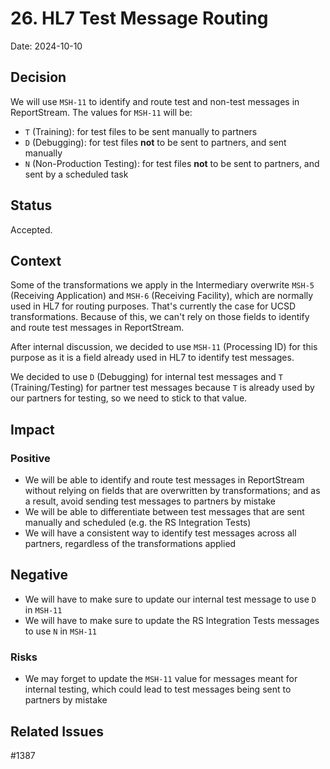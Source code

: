 # 26. HL7 Test Message Routing

Date: 2024-10-10

## Decision

We will use `MSH-11` to identify and route test and non-test messages in ReportStream. The values for `MSH-11` will be:
- `T` (Training): for test files to be sent manually to partners
- `D` (Debugging): for test files **not** to be sent to partners, and sent manually
- `N` (Non-Production Testing): for test files **not** to be sent to partners, and sent by a scheduled task

## Status

Accepted.

## Context

Some of the transformations we apply in the Intermediary overwrite `MSH-5` (Receiving Application) and `MSH-6` (Receiving Facility), which are normally used in HL7 for routing purposes. That's currently the case for UCSD transformations. Because of this, we can't rely on those fields to identify and route test messages in ReportStream.

After internal discussion, we decided to use `MSH-11` (Processing ID) for this purpose as it is a field already used in HL7 to identify test messages.

We decided to use `D` (Debugging) for internal test messages and `T` (Training/Testing) for partner test messages because `T` is already used by our partners for testing, so we need to stick to that value.

## Impact

### Positive

- We will be able to identify and route test messages in ReportStream without relying on fields that are overwritten by transformations; and as a result, avoid sending test messages to partners by mistake
- We will be able to differentiate between test messages that are sent manually and scheduled (e.g. the RS Integration Tests)
- We will have a consistent way to identify test messages across all partners, regardless of the transformations applied

## Negative

- We will have to make sure to update our internal test message to use `D` in `MSH-11`
- We will have to make sure to update the RS Integration Tests messages to use `N` in `MSH-11`

### Risks

- We may forget to update the `MSH-11` value for messages meant for internal testing, which could lead to test messages being sent to partners by mistake

## Related Issues

#1387
